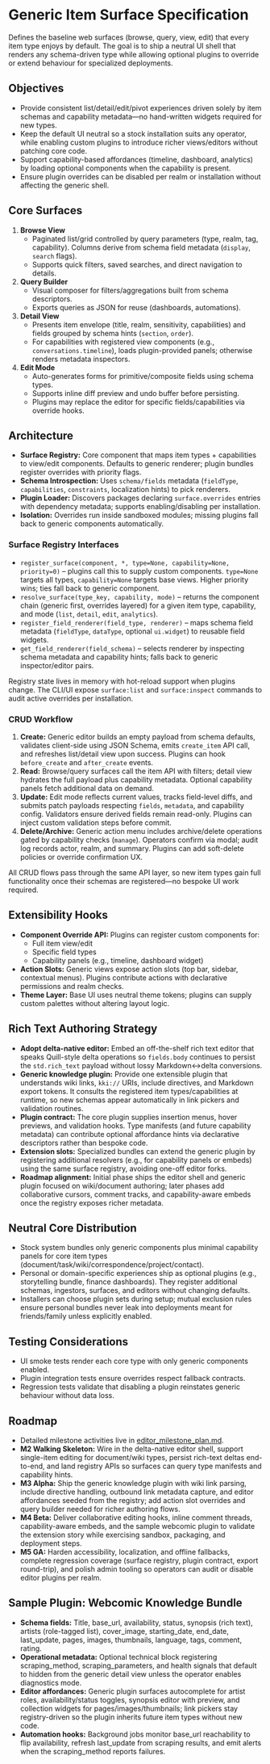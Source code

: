 # Generic Item Surface Specification

Defines the baseline web surfaces (browse, query, view, edit) that every item
type enjoys by default. The goal is to ship a neutral UI shell that renders
any schema-driven type while allowing optional plugins to override or extend
behaviour for specialized deployments.

## Objectives
- Provide consistent list/detail/edit/pivot experiences driven solely by item
  schemas and capability metadata—no hand-written widgets required for new
  types.
- Keep the default UI neutral so a stock installation suits any operator,
  while enabling custom plugins to introduce richer views/editors without
  patching core code.
- Support capability-based affordances (timeline, dashboard, analytics) by
  loading optional components when the capability is present.
- Ensure plugin overrides can be disabled per realm or installation without
  affecting the generic shell.

## Core Surfaces
1. **Browse View**
   - Paginated list/grid controlled by query parameters (type, realm, tag,
     capability). Columns derive from schema field metadata (`display`, `search` flags).
   - Supports quick filters, saved searches, and direct navigation to details.
2. **Query Builder**
   - Visual composer for filters/aggregations built from schema descriptors.
   - Exports queries as JSON for reuse (dashboards, automations).
3. **Detail View**
   - Presents item envelope (title, realm, sensitivity, capabilities) and fields
     grouped by schema hints (`section`, `order`).
   - For capabilities with registered view components (e.g., `conversations.timeline`),
     loads plugin-provided panels; otherwise renders metadata inspectors.
4. **Edit Mode**
   - Auto-generates forms for primitive/composite fields using schema types.
   - Supports inline diff preview and undo buffer before persisting.
   - Plugins may replace the editor for specific fields/capabilities via override hooks.

## Architecture
- **Surface Registry:** Core component that maps item types + capabilities to
  view/edit components. Defaults to generic renderer; plugin bundles register
  overrides with priority flags.
- **Schema Introspection:** Uses `schema/fields` metadata (`fieldType`,
  `capabilities`, `constraints`, localization hints) to pick renderers.
- **Plugin Loader:** Discovers packages declaring `surface.overrides` entries
  with dependency metadata; supports enabling/disabling per installation.
- **Isolation:** Overrides run inside sandboxed modules; missing plugins fall
  back to generic components automatically.

### Surface Registry Interfaces
- `register_surface(component, *, type=None, capability=None, priority=0)` –
  plugins call this to supply custom components. `type=None` targets all types,
  `capability=None` targets base views. Higher priority wins; ties fall back to
  generic component.
- `resolve_surface(type_key, capability, mode)` – returns the component chain
  (generic first, overrides layered) for a given item type, capability, and
  mode (`list`, `detail`, `edit`, `analytics`).
- `register_field_renderer(field_type, renderer)` – maps schema field metadata
  (`fieldType`, `dataType`, optional `ui.widget`) to reusable field widgets.
- `get_field_renderer(field_schema)` – selects renderer by inspecting schema
  metadata and capability hints; falls back to generic inspector/editor pairs.

Registry state lives in memory with hot-reload support when plugins change. The
CLI/UI expose `surface:list` and `surface:inspect` commands to audit active
overrides per installation.

### CRUD Workflow
1. **Create:** Generic editor builds an empty payload from schema defaults,
   validates client-side using JSON Schema, emits `create_item` API call, and
   refreshes list/detail view upon success. Plugins can hook `before_create`
   and `after_create` events.
2. **Read:** Browse/query surfaces call the item API with filters; detail view
   hydrates the full payload plus capability metadata. Optional capability
   panels fetch additional data on demand.
3. **Update:** Edit mode reflects current values, tracks field-level diffs, and
   submits patch payloads respecting `fields`, `metadata`, and capability
   config. Validators ensure derived fields remain read-only. Plugins can inject
   custom validation steps before commit.
4. **Delete/Archive:** Generic action menu includes archive/delete operations
   gated by capability checks (`manage`). Operators confirm via modal; audit log
   records actor, realm, and summary. Plugins can add soft-delete policies or
   override confirmation UX.

All CRUD flows pass through the same API layer, so new item types gain full
functionality once their schemas are registered—no bespoke UI work required.

## Extensibility Hooks
- **Component Override API:** Plugins can register custom components for:
  - Full item view/edit
  - Specific field types
  - Capability panels (e.g., timeline, dashboard widget)
- **Action Slots:** Generic views expose action slots (top bar, sidebar,
  contextual menus). Plugins contribute actions with declarative permissions
  and realm checks.
- **Theme Layer:** Base UI uses neutral theme tokens; plugins can supply custom
  palettes without altering layout logic.

## Rich Text Authoring Strategy
- **Adopt delta-native editor:** Embed an off-the-shelf rich text editor that speaks Quill-style delta operations so `fields.body` continues to persist the `std.rich_text` payload without lossy Markdown<->delta conversions.
- **Generic knowledge plugin:** Provide one extensible plugin that understands wiki links, `kki://` URIs, include directives, and Markdown export tokens. It consults the registered item types/capabilities at runtime, so new schemas appear automatically in link pickers and validation routines.
- **Plugin contract:** The core plugin supplies insertion menus, hover previews, and validation hooks. Type manifests (and future capability metadata) can contribute optional affordance hints via declarative descriptors rather than bespoke code.
- **Extension slots:** Specialized bundles can extend the generic plugin by registering additional resolvers (e.g., for capability panels or embeds) using the same surface registry, avoiding one-off editor forks.
- **Roadmap alignment:** Initial phase ships the editor shell and generic plugin focused on wiki/document authoring; later phases add collaborative cursors, comment tracks, and capability-aware embeds once the registry exposes richer metadata.

## Neutral Core Distribution
- Stock system bundles only generic components plus minimal capability panels
  for core item types (document/task/wiki/correspondence/project/contact).
- Personal or domain-specific experiences ship as optional plugins (e.g.,
  storytelling bundle, finance dashboards). They register additional schemas,
  ingestors, surfaces, and editors without changing defaults.
- Installers can choose plugin sets during setup; mutual exclusion rules ensure
  personal bundles never leak into deployments meant for friends/family unless
  explicitly enabled.

## Testing Considerations
- UI smoke tests render each core type with only generic components enabled.
- Plugin integration tests ensure overrides respect fallback contracts.
- Regression tests validate that disabling a plugin reinstates generic
  behaviour without data loss.

## Roadmap
- Detailed milestone activities live in [editor_milestone_plan.md](editor_milestone_plan.md).
- **M2 Walking Skeleton:** Wire in the delta-native editor shell, support single-item editing for document/wiki types, persist rich-text deltas end-to-end, and land registry APIs so surfaces can query type manifests and capability hints.
- **M3 Alpha:** Ship the generic knowledge plugin with wiki link parsing, include directive handling, outbound link metadata capture, and editor affordances seeded from the registry; add action slot overrides and query builder needed for richer authoring flows.
- **M4 Beta:** Deliver collaborative editing hooks, inline comment threads, capability-aware embeds, and the sample webcomic plugin to validate the extension story while exercising sandbox, packaging, and deployment steps.
- **M5 GA:** Harden accessibility, localization, and offline fallbacks, complete regression coverage (surface registry, plugin contract, export round-trip), and polish admin tooling so operators can audit or disable editor plugins per realm.

## Sample Plugin: Webcomic Knowledge Bundle
- **Schema fields:** Title, base_url, availability, status, synopsis (rich text), artists (role-tagged list), cover_image, starting_date, end_date, last_update, pages, images, thumbnails, language, tags, comment, rating.
- **Operational metadata:** Optional technical block registering scraping_method, scraping_parameters, and health signals that default to hidden from the generic detail view unless the operator enables diagnostics mode.
- **Editor affordances:** Generic plugin surfaces autocomplete for artist roles, availability/status toggles, synopsis editor with preview, and collection widgets for pages/images/thumbnails; link pickers stay registry-driven so the plugin inherits future item types without new code.
- **Automation hooks:** Background jobs monitor base_url reachability to flip availability, refresh last_update from scraping results, and emit alerts when the scraping_method reports failures.
